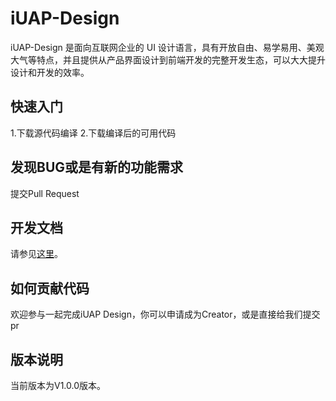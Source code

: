 # iUAP-Design  

iUAP-Design 是面向互联网企业的 UI 设计语言，具有开放自由、易学易用、美观大气等特点，并且提供从产品界面设计到前端开发的完整开发生态，可以大大提升设计和开发的效率。

## 快速入门

1.下载源代码编译
2.下载编译后的可用代码

## 发现BUG或是有新的功能需求

提交Pull Request

## 开发文档

请参见[这里]()。

## 如何贡献代码

欢迎参与一起完成iUAP Design，你可以申请成为Creator，或是直接给我们提交pr

## 版本说明

当前版本为V1.0.0版本。
